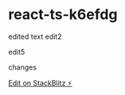 # react-ts-k6efdg

edited text
edit2

edit5

changes

[Edit on StackBlitz ⚡️](https://stackblitz.com/edit/react-ts-k6efdg)
